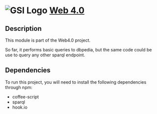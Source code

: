 ![GSI Logo](http://gsi.dit.upm.es/templates/jgsi/images/logo.png)
[Web 4.0](http://gsi.dit.upm.es)
==================================

Description
---------------------
This module is part of the Web4.0 project.

So far, it performs basic queries to dbpedia, but the same code could be use to query any other sparql endpoint.

Dependencies
--------------------
To run this project, you will need to install the following dependencies through npm:
* coffee-script
* sparql
* hook.io
